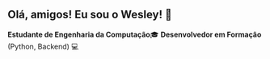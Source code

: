 ## Olá, amigos! Eu sou o Wesley! 👋

**Estudante de Engenharia da Computação**🎓
**Desenvolvedor em Formação** (Python, Backend) 💻

<!--
**Wesley8612/Wesley8612** is a ✨ _special_ ✨ repository because its `README.md` (this file) appears on your GitHub profile.

Here are some ideas to get you started:

- 🔭 I’m currently working on ...
- 🌱 I’m currently learning ...
- 👯 I’m looking to collaborate on ...
- 🤔 I’m looking for help with ...
- 💬 Ask me about ...
- 📫 How to reach me: ...
- 😄 Pronouns: ...
- ⚡ Fun fact: ...
-->
